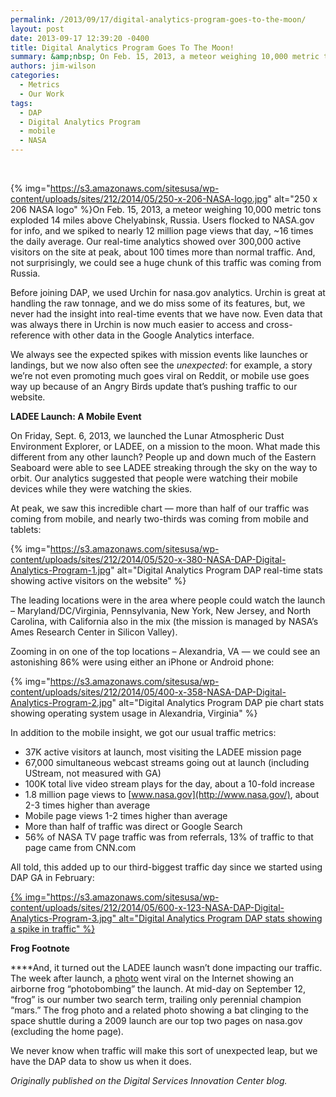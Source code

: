 ```yaml
---
permalink: /2013/09/17/digital-analytics-program-goes-to-the-moon/
layout: post
date: 2013-09-17 12:39:20 -0400
title: Digital Analytics Program Goes To The Moon!
summary: &amp;nbsp; On Feb. 15, 2013, a meteor weighing 10,000 metric tons exploded 14 miles above Chelyabinsk, Russia. Users flocked to NASA.gov for info, and we spiked to nearly 12 million page views that day, ~16 times the daily average. Our real-time analytics showed over 300,000 active visitors on
authors: jim-wilson
categories:
  - Metrics
  - Our Work
tags:
  - DAP
  - Digital Analytics Program
  - mobile
  - NASA
---
```


&nbsp;

{% img="https://s3.amazonaws.com/sitesusa/wp-content/uploads/sites/212/2014/05/250-x-206-NASA-logo.jpg" alt="250 x 206 NASA logo" %}On Feb. 15, 2013, a meteor weighing 10,000 metric tons exploded 14 miles above Chelyabinsk, Russia. Users flocked to NASA.gov for info, and we spiked to nearly 12 million page views that day, ~16 times the daily average. Our real-time analytics showed over 300,000 active visitors on the site at peak, about 100 times more than normal traffic. And, not surprisingly, we could see a huge chunk of this traffic was coming from Russia.

Before joining DAP, we used Urchin for nasa.gov analytics. Urchin is great at handling the raw tonnage, and we do miss some of its features, but, we never had the insight into real-time events that we have now. Even data that was always there in Urchin is now much easier to access and cross-reference with other data in the Google Analytics interface.

We always see the expected spikes with mission events like launches or landings, but we now also often see the _unexpected_: for example, a story we’re not even promoting much goes viral on Reddit, or mobile use goes way up because of an Angry Birds update that’s pushing traffic to our website.

**LADEE Launch: A Mobile Event**

On Friday, Sept. 6, 2013, we launched the Lunar Atmospheric Dust Environment Explorer, or LADEE, on a mission to the moon. What made this different from any other launch? People up and down much of the Eastern Seaboard were able to see LADEE streaking through the sky on the way to orbit. Our analytics suggested that people were watching their mobile devices while they were watching the skies.

At peak, we saw this incredible chart — more than half of our traffic was coming from mobile, and nearly two-thirds was coming from mobile and tablets:

{% img="https://s3.amazonaws.com/sitesusa/wp-content/uploads/sites/212/2014/05/520-x-380-NASA-DAP-Digital-Analytics-Program-1.jpg" alt="Digital Analytics Program DAP real-time stats showing active visitors on the website" %}

The leading locations were in the area where people could watch the launch – Maryland/DC/Virginia, Pennsylvania, New York, New Jersey, and North Carolina, with California also in the mix (the mission is managed by NASA’s Ames Research Center in Silicon Valley).

Zooming in on one of the top locations – Alexandria, VA — we could see an astonishing 86% were using either an iPhone or Android phone:

{% img="https://s3.amazonaws.com/sitesusa/wp-content/uploads/sites/212/2014/05/400-x-358-NASA-DAP-Digital-Analytics-Program-2.jpg" alt="Digital Analytics Program DAP pie chart stats showing operating system usage in Alexandria, Virginia" %}

In addition to the mobile insight, we got our usual traffic metrics:

  * 37K active visitors at launch, most visiting the LADEE mission page
  * 67,000 simultaneous webcast streams going out at launch (including UStream, not measured with GA)
  * 100K total live video stream plays for the day, about a 10-fold increase
  * 1.8 million page views to [www.nasa.gov](http://www.nasa.gov/), about 2-3 times higher than average
  * Mobile page views 1-2 times higher than average
  * More than half of traffic was direct or Google Search
  * 56% of NASA TV page traffic was from referrals, 13% of traffic to that page came from CNN.com

All told, this added up to our third-biggest traffic day since we started using DAP GA in February:

[{% img="https://s3.amazonaws.com/sitesusa/wp-content/uploads/sites/212/2014/05/600-x-123-NASA-DAP-Digital-Analytics-Program-3.jpg" alt="Digital Analytics Program DAP stats showing a spike in traffic" %}](https://s3.amazonaws.com/sitesusa/wp-content/uploads/sites/212/2014/05/1079-x-222-NASA-DAP-Digital-Analytics-Program-3.jpg)

**Frog Footnote**

****And, it turned out the LADEE launch wasn’t done impacting our traffic. The week after launch, a [photo](http://solarsystem.nasa.gov/multimedia/display.cfm?Category=Spacecraft&IM_ID=17966) went viral on the Internet showing an airborne frog “photobombing” the launch. At mid-day on September 12, “frog” is our number two search term, trailing only perennial champion “mars.” The frog photo and a related photo showing a bat clinging to the space shuttle during a 2009 launch are our top two pages on nasa.gov (excluding the home page).

We never know when traffic will make this sort of unexpected leap, but we have the DAP data to show us when it does.

_Originally published on the Digital Services Innovation Center blog._